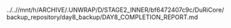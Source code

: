 ../..//mnt/h/ARCHIVE/.UNWRAP/D/STAGE2_INNER/bf6472407c9c/DuRiCore/backup_repository/day8_backup/DAY8_COMPLETION_REPORT.md